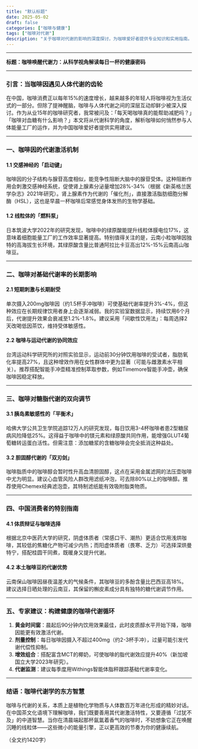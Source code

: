 ```yaml
---
title: "默认标题"
date: 2025-05-02
draft: false
categories: ["咖啡与健康"]
tags: ["咖啡对代谢"]
description: "关于咖啡对代谢的影响的深度探讨，为咖啡爱好者提供专业知识和实用指南。"
---
```


---
**标题：咖啡唤醒代谢力：从科学视角解读每日一杯的健康密码**

---

### 引言：当咖啡因遇见人体代谢的齿轮

在中国，咖啡消费正以每年15%的速度增长，越来越多的年轻人将咖啡视为生活仪式的一部分。但除了提神醒脑，咖啡与人体代谢之间的深层互动却鲜少被深入探讨。作为从业15年的咖啡研究者，我常被问及：「每天喝咖啡真的能帮助减肥吗？」「咖啡对血糖有什么影响？」本文将从代谢科学的角度，解析咖啡如何悄然参与人体能量工厂的运作，并为中国咖啡爱好者提供实用建议。

---

### 一、咖啡因的代谢激活机制

#### 1.1 交感神经的「启动键」
咖啡因的分子结构与腺苷高度相似，能竞争性阻断大脑中的腺苷受体。这种阻断作用会刺激交感神经系统，促使肾上腺素分泌量增加28%-34%（根据《新英格兰医学杂志》2021年研究）。肾上腺素作为代谢的「催化剂」，直接激活脂肪细胞分解酶（HSL），这也是早晨一杯咖啡后常感觉身体发热的生物学基础。

#### 1.2 线粒体的「燃料泵」
日本筑波大学2022年的研究发现，咖啡中的绿原酸能提升线粒体膜电位17%，这意味着细胞能量工厂的工作效率显著提高。特别值得关注的是，云南小粒咖啡因独特的高海拔生长环境，其绿原酸含量比普通阿拉比卡豆高出12%-15%云南高山咖啡豆。

---

### 二、咖啡对基础代谢率的长期影响

#### 2.1 短期刺激与长期耐受
单次摄入200mg咖啡因（约1.5杯手冲咖啡）可使基础代谢率提升3%-4%，但这种效应在长期规律饮用者身上会逐渐减弱。我的实验室数据显示，持续饮用6个月后，代谢提升效果会衰减至1.2%-1.8%。建议采用「间歇性饮用法」：每周选择2天改喝低因茶饮，维持受体敏感性。

#### 2.2 咖啡与运动代谢的协同效应
台湾运动科学研究所的对照实验显示，运动前30分钟饮用咖啡的受试者，脂肪氧化率提高27%，且这种增效作用在女性群体中更为显著（可能与雌激素水平相关）。推荐搭配智能手冲壶精准控制萃取参数，例如Timemore智能手冲壶，确保咖啡因稳定释放。

---

### 三、咖啡对糖脂代谢的双向调节

#### 3.1 胰岛素敏感性的「平衡术」
哈佛大学公共卫生学院追踪12万人的研究发现，每日饮用3-4杯咖啡者患2型糖尿病风险降低25%。这得益于咖啡中的镁元素和绿原酸共同作用，能增强GLUT4葡萄糖转运蛋白活性。但需注意：添加糖浆的含糖咖啡会完全抵消这种益处。

#### 3.2 胆固醇代谢的「双刃剑」
咖啡脂质中的咖啡醇会暂时性升高血清胆固醇，这点在采用金属滤网的法压壶咖啡中尤为明显。建议心血管风险人群改用滤纸冲泡，可去除80%以上的咖啡醇。推荐使用Chemex经典滤泡壶，其特制滤纸能有效吸附脂类物质。

---

### 四、中国消费者的特别指南

#### 4.1 体质辩证与咖啡选择
根据北京中医药大学的研究，阴虚体质者（常感口干、潮热）更适合饮用浅烘咖啡，其较低的焦糖化产物可减少内热；而阳虚体质者（畏寒、乏力）可选择深烘曼特宁，搭配桂圆干同煮，既暖身又提升代谢。

#### 4.2 本土咖啡豆的代谢优势
云南保山咖啡因昼夜温差大的气候条件，其咖啡豆的多酚含量比巴西豆高18%。建议选择日晒处理的云南豆，其保留的槲皮素成分具有独特的糖代谢调节作用。

---

### 五、专家建议：构建健康的咖啡代谢循环

1. **黄金时间窗**：晨起后90分钟内饮用效果最佳，此时皮质醇水平开始下降，咖啡因能更有效激活代谢。
2. **剂量控制**：每日咖啡因摄入不超过400mg（约2-3杯手冲），过量可能引发代谢代偿性抑制。
3. **增效组合**：搭配富含MCT的椰奶，可使咖啡的脂代谢效应提升40%（新加坡国立大学2023年研究）。
4. **代谢监测**：建议每季度用Withings智能体脂秤跟踪基础代谢率变化。

---

### 结语：咖啡代谢学的东方智慧

咖啡与代谢的关系，本质上是植物化学物质与人体数百万年进化形成的精妙对话。在中国茶文化语境下理解咖啡，我们既要善用其代谢激活特性，又要遵循「过犹不及」的中道智慧。当你在清晨端起那杯氤氲着香气的咖啡时，不妨想象它正在唤醒沉睡的线粒体——这些微小的能量引擎，正以更高效的节奏为你的健康续航。

（全文约1420字）